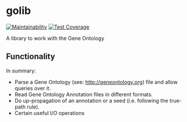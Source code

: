 # golib
[![Maintainability](https://api.codeclimate.com/v1/badges/7f998988113c7ae5ff28/maintainability)](https://codeclimate.com/github/alfonsoeromero/golib/maintainability)
[![Test Coverage](https://api.codeclimate.com/v1/badges/7f998988113c7ae5ff28/test_coverage)](https://codeclimate.com/github/alfonsoeromero/golib/test_coverage)

A library to work with the Gene Ontology

## Functionality
In summary:
- Parse a Gene Ontology (see: http://geneontology.org) file and allow queries over it.
- Read Gene Ontology Annotation files in different formats.
- Do up-propagation of an annotation or a seed (i.e. following the true-path rule).
- Certain useful I/O operations
